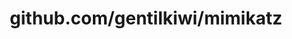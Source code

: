 ---
layout: post
title: github.com/gentilkiwi/mimikatz
categories: link
tags: [انگلیسی, برنامه‌نویسی]
---